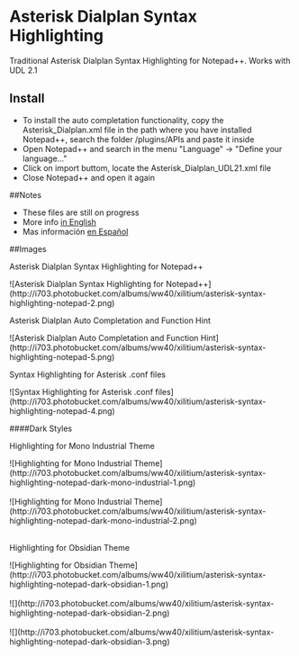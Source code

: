 # Asterisk Dialplan Syntax Highlighting
Traditional Asterisk Dialplan Syntax Highlighting for Notepad++. Works with UDL 2.1

## Install
<ul>
  <li>To install the auto completation functionality, copy the Asterisk_Dialplan.xml file in the path where you have installed Notepad++, search the folder /plugins/APIs and paste it inside</li>
  <li>Open Notepad++ and search in the menu "Language" -> "Define your language..."</li>
  <li>Click on import buttom, locate the Asterisk_Dialplan_UDL21.xml file</li>
  <li>Close Notepad++ and open it again</li>
</ul>

##Notes
<ul>
  <li>These files are still on progress</li>
  <li>More info <a target="_blank"  href="http://www.xilitium.com/blog/2/asterisk-dialplan-syntax-highlighting-for-notepad-plus-plus">in English</a></li>
<li>Mas información <a target="_blank" href="http://www.xilitium.com/blog/1/resaltado-de-sintaxis-para-asterisk-dialplan-en-notepad-plus-plus">en Español</a></li>
</ul>

##Images
<p>Asterisk Dialplan Syntax Highlighting for Notepad++</p>
![Asterisk Dialplan Syntax Highlighting for Notepad++](http://i703.photobucket.com/albums/ww40/xilitium/asterisk-syntax-highlighting-notepad-2.png)
<p>Asterisk Dialplan Auto Completation and Function Hint</p>
![Asterisk Dialplan Auto Completation and Function Hint](http://i703.photobucket.com/albums/ww40/xilitium/asterisk-syntax-highlighting-notepad-5.png)
<p>Syntax Highlighting for Asterisk .conf files</p>
![Syntax Highlighting for Asterisk .conf files](http://i703.photobucket.com/albums/ww40/xilitium/asterisk-syntax-highlighting-notepad-4.png)

####Dark Styles
<p>Highlighting for Mono Industrial Theme</p>
![Highlighting for Mono Industrial  Theme](http://i703.photobucket.com/albums/ww40/xilitium/asterisk-syntax-highlighting-notepad-dark-mono-industrial-1.png)
<br><br>
![Highlighting for Mono Industrial  Theme](http://i703.photobucket.com/albums/ww40/xilitium/asterisk-syntax-highlighting-notepad-dark-mono-industrial-2.png)
<br><br>
<p>Highlighting for Obsidian Theme</p>
![Highlighting for Obsidian Theme](http://i703.photobucket.com/albums/ww40/xilitium/asterisk-syntax-highlighting-notepad-dark-obsidian-1.png)
<br><br>
![](http://i703.photobucket.com/albums/ww40/xilitium/asterisk-syntax-highlighting-notepad-dark-obsidian-2.png)
<br><br>
![](http://i703.photobucket.com/albums/ww40/xilitium/asterisk-syntax-highlighting-notepad-dark-obsidian-3.png)

